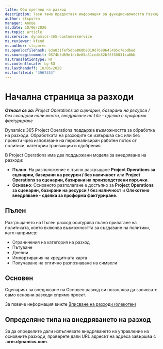 ```yaml
---
title: Общ преглед на разход
description: Тази тема предоставя информация за функционалността Разход в Project Operations.
author: stsporen
manager: AnnBe
ms.date: 10/06/2020
ms.topic: article
ms.service: dynamics-365-customerservice
ms.reviewer: kfend
ms.author: stsporen
ms.openlocfilehash: 6da831fef5dba060b8019d7689645405c7ebdbed
ms.sourcegitcommit: 0874b3d89e1dc0e65a51cedb82bf8f80831ca0bb
ms.translationtype: HT
ms.contentlocale: bg-BG
ms.lasthandoff: 10/06/2020
ms.locfileid: "3967353"
---
```

# <a name="expense-home-page"></a>Начална страница за разходи

_**Отнася се за:** Project Operations за сценарии, базирани на ресурси / без складови наличности, внедряване на Lite - сделка с проформа фактуриране_


Dynamics 365 Project Operations поддържа възможността за обработка на разходи. Обработката на разходите се извършва със или без проекти чрез използване на персонализиран работен поток от политики, категории транзакции и одобрения.

В Project Operations има два поддържани модела за внедряване на разходи: 

- **Пълно**: На разположение е пълно разгръщане **Project Operations за сценарии, базирани на ресурси / без наличност** или **Project Operations за сценарии, базирани на производствени поръчки**.
- **Основно**: Основното разполагане е достъпно за **Project Operations за сценарии, базирани на ресурси / без наличност** и **Олекотено внедряване - сделка за проформа фактуриране**.

## <a name="full"></a>Пълен 
Разгръщането на Пълен разход осигурява пълно прилагане на политиката, което включва възможността за създаване на политики, като например:

  - Ограничения на категория на разход
  - Пътуване
  - Дневни
  - Импортирания на кредитната карта
  - Получаване на оптично разпознаване на символи

## <a name="basic"></a>Основен 
Сценарият за внедряване на Основен разход ви позволява да записвате само основни разходи спрямо проект. 

За повече информация вижте [Вписване на разходи (олекотен)](basic-expense.md)

## <a name="determine-your-expense-deployment"></a>Определяне типа на внедряването на разход
За да определите дали изпълнявате внедряването на управление на основните разходи, проверете дали URL адресът на адреса завършва с **.crm.dynamics.com**. 
